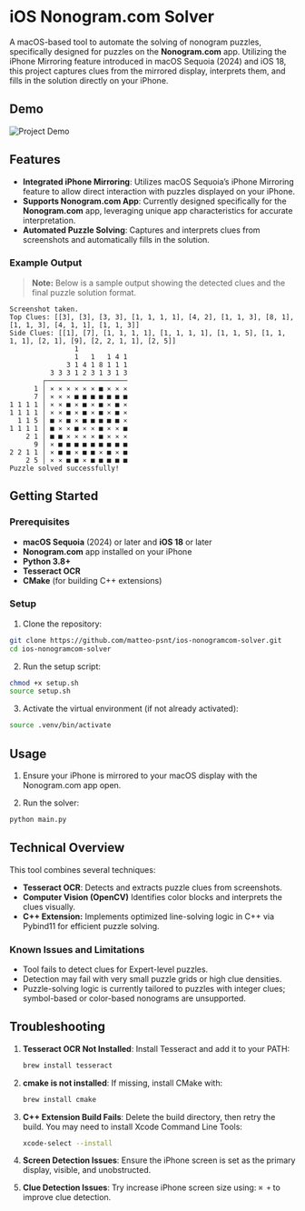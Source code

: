 # iOS Nonogram.com Solver

A macOS-based tool to automate the solving of nonogram puzzles, specifically designed for puzzles on the **Nonogram.com** app. Utilizing the iPhone Mirroring feature introduced in macOS Sequoia (2024) and iOS 18, this project captures clues from the mirrored display, interprets them, and fills in the solution directly on your iPhone.

## Demo

![Project Demo](docs/project_demo.gif)

## Features

- **Integrated iPhone Mirroring**: Utilizes macOS Sequoia’s iPhone Mirroring feature to allow direct interaction with puzzles displayed on your iPhone.
- **Supports Nonogram.com App**: Currently designed specifically for the **Nonogram.com** app, leveraging unique app characteristics for accurate interpretation.
- **Automated Puzzle Solving**: Captures and interprets clues from screenshots and automatically fills in the solution.
  
### Example Output

> **Note:** Below is a sample output showing the detected clues and the final puzzle solution format.

```plaintext
Screenshot taken.
Top Clues: [[3], [3], [3, 3], [1, 1, 1, 1], [4, 2], [1, 1, 3], [8, 1], [1, 1, 3], [4, 1, 1], [1, 1, 3]]
Side Clues: [[1], [7], [1, 1, 1, 1], [1, 1, 1, 1], [1, 1, 5], [1, 1, 1, 1], [2, 1], [9], [2, 2, 1, 1], [2, 5]]
                1             
                1   1   1 4 1 
              3 1 4 1 8 1 1 1 
          3 3 3 1 2 3 1 3 1 3 
        ┌────────────────────
      1 │ ⨯ ⨯ ⨯ ⨯ ⨯ ⨯ ■ ⨯ ⨯ ⨯ 
      7 │ ⨯ ⨯ ⨯ ■ ■ ■ ■ ■ ■ ■ 
1 1 1 1 │ ⨯ ⨯ ■ ⨯ ■ ⨯ ■ ⨯ ■ ⨯ 
1 1 1 1 │ ⨯ ⨯ ■ ⨯ ■ ⨯ ■ ⨯ ■ ⨯ 
  1 1 5 │ ■ ⨯ ■ ⨯ ■ ■ ■ ■ ■ ⨯ 
1 1 1 1 │ ■ ⨯ ⨯ ■ ⨯ ⨯ ■ ⨯ ⨯ ■ 
    2 1 │ ■ ■ ⨯ ⨯ ⨯ ⨯ ■ ⨯ ⨯ ⨯ 
      9 │ ⨯ ■ ■ ■ ■ ■ ■ ■ ■ ■ 
2 2 1 1 │ ⨯ ■ ■ ⨯ ■ ■ ⨯ ■ ⨯ ■ 
    2 5 │ ⨯ ⨯ ■ ■ ⨯ ■ ■ ■ ■ ■ 
Puzzle solved successfully!
```

## Getting Started

### Prerequisites

- **macOS Sequoia** (2024) or later and **iOS 18** or later
- **Nonogram.com** app installed on your iPhone
- **Python 3.8+**
- **Tesseract OCR**
- **CMake** (for building C++ extensions)

### Setup

1. Clone the repository:

```bash
git clone https://github.com/matteo-psnt/ios-nonogramcom-solver.git
cd ios-nonogramcom-solver
```

2. Run the setup script:

```bash
chmod +x setup.sh
source setup.sh
```

3. Activate the virtual environment (if not already activated):

```bash
source .venv/bin/activate
```

## Usage

1. Ensure your iPhone is mirrored to your macOS display with the Nonogram.com app open.

2. Run the solver:

```bash
python main.py
```

## Technical Overview

This tool combines several techniques:

- **Tesseract OCR**: Detects and extracts puzzle clues from screenshots.
- **Computer Vision (OpenCV)** Identifies color blocks and interprets the clues visually.
- **C++ Extension:** Implements optimized line-solving logic in C++ via Pybind11 for efficient puzzle solving.

### Known Issues and Limitations

- Tool fails to detect clues for Expert-level puzzles.
- Detection may fail with very small puzzle grids or high clue densities.
- Puzzle-solving logic is currently tailored to puzzles with integer clues; symbol-based or color-based nonograms are unsupported.

## Troubleshooting

1. **Tesseract OCR Not Installed**: Install Tesseract and add it to your PATH:

      ```bash
      brew install tesseract
      ```

2. **cmake is not installed**: If missing, install CMake with:

      ```bash
      brew install cmake
      ```

3. **C++ Extension Build Fails**: Delete the build directory, then retry the build. You may need to install Xcode Command Line Tools:

     ```bash
     xcode-select --install
     ```

4. **Screen Detection Issues**: Ensure the iPhone screen is set as the primary display, visible, and unobstructed.

5. **Clue Detection Issues**: Try increase iPhone screen size using:  `⌘ +` to improve clue detection.
